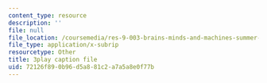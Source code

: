 ```yaml
---
content_type: resource
description: ''
file: null
file_location: /coursemedia/res-9-003-brains-minds-and-machines-summer-course-summer-2015/72126f890b96d5a881c2a7a5a8e0f77b_zHa-n2M7Bj8.srt
file_type: application/x-subrip
resourcetype: Other
title: 3play caption file
uid: 72126f89-0b96-d5a8-81c2-a7a5a8e0f77b
---
```

